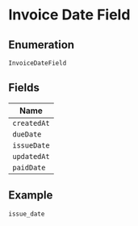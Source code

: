 
# Invoice Date Field

## Enumeration

`InvoiceDateField`

## Fields

| Name |
|  --- |
| `createdAt` |
| `dueDate` |
| `issueDate` |
| `updatedAt` |
| `paidDate` |

## Example

```
issue_date
```

